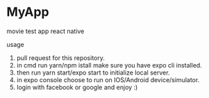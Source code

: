 # MyApp
movie test app react native

usage

1. pull request for this repository.
2. in cmd run yarn/npm istall make sure you have expo cli installed.
3. then run yarn start/expo start to initialize local server.
4. in expo console choose to run on IOS/Android device/simulator.
5. login with facebook or google and enjoy :)
